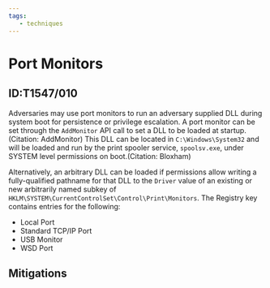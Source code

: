 ```yaml
---
tags:
   - techniques
---
```

# Port Monitors
## ID:T1547/010
Adversaries may use port monitors to run an adversary supplied DLL during system boot for persistence or privilege escalation. A port monitor can be set through the <code>AddMonitor</code> API call to set a DLL to be loaded at startup.(Citation: AddMonitor) This DLL can be located in <code>C:\Windows\System32</code> and will be loaded and run by the print spooler service, `spoolsv.exe`, under SYSTEM level permissions on boot.(Citation: Bloxham) 

Alternatively, an arbitrary DLL can be loaded if permissions allow writing a fully-qualified pathname for that DLL to the `Driver` value of an existing or new arbitrarily named subkey of <code>HKLM\SYSTEM\CurrentControlSet\Control\Print\Monitors</code>. The Registry key contains entries for the following:

* Local Port
* Standard TCP/IP Port
* USB Monitor
* WSD Port

## Mitigations
